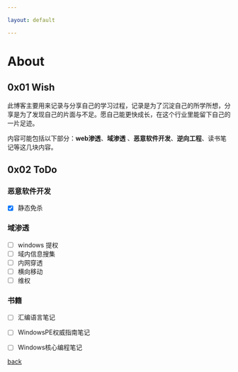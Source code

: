```yaml
---

layout: default

---
```


# About

## 0x01 Wish

此博客主要用来记录与分享自己的学习过程，记录是为了沉淀自己的所学所想，分享是为了发现自己的片面与不足。愿自己能更快成长，在这个行业里能留下自己的一片足迹。

内容可能包括以下部分：**web渗透**、**域渗透** 、**恶意软件开发**、**逆向工程**、读书笔记等这几块内容。



## 0x02 ToDo

### 恶意软件开发

- [x] 静态免杀

### 域渗透

- [ ] windows 提权
- [ ] 域内信息搜集
- [ ] 内网穿透
- [ ] 横向移动
- [ ] 维权

### 书籍

- [ ] 汇编语言笔记
- [ ] WindowsPE权威指南笔记
- [ ] Windows核心编程笔记



[back](../)

